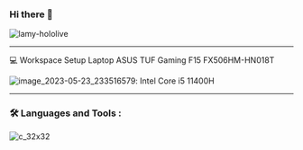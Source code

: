 ### Hi there 👋

![lamy-hololive](https://github.com/Dechia2/Dechia2/assets/101776935/06cb1a1b-ce7d-4f76-a7e1-60dd9562fb53)

---

💻 Workspace Setup
Laptop ASUS TUF Gaming F15 FX506HM-HN018T

![image_2023-05-23_233516579](https://github.com/Dechia2/Dechia2/assets/101776935/9ae732dc-9297-4e25-a09f-c73f5a4b93f4): Intel Core i5 11400H


---

### :hammer_and_wrench: Languages and Tools :
![c_32x32](https://github.com/Dechia2/Dechia2/assets/101776935/97794658-9d26-4ec7-8957-c8357623fb69)
